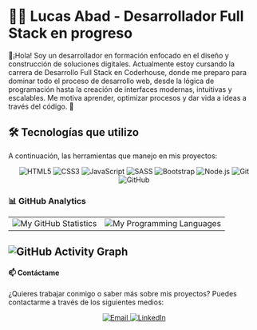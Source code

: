 # 👨‍💻 Lucas Abad - Desarrollador Full Stack en progreso
👋¡Hola! Soy un desarrollador en formación enfocado en el diseño y construcción de soluciones digitales. Actualmente estoy cursando la carrera de Desarrollo Full Stack en Coderhouse, donde me preparo para dominar todo el proceso de desarrollo web, desde la lógica de programación hasta la creación de interfaces modernas, intuitivas y escalables. Me motiva aprender, optimizar procesos y dar vida a ideas a través del código. 🚀

## 🛠️ Tecnologías que utilizo
A continuación, las herramientas que manejo en mis proyectos:

<div align="center">
  <img src="https://img.shields.io/badge/HTML5-E34F26?logo=html5&logoColor=white&style=for-the-badge" alt="HTML5">
  <img src="https://img.shields.io/badge/CSS3-1572B6?logo=css3&logoColor=white&style=for-the-badge" alt="CSS3">
  <img src="https://img.shields.io/badge/JavaScript-F7DF1E?logo=javascript&logoColor=black&style=for-the-badge" alt="JavaScript">
  <img src="https://img.shields.io/badge/SASS-CC6699?logo=sass&logoColor=white&style=for-the-badge" alt="SASS">
  <img src="https://img.shields.io/badge/Bootstrap-7952B3?logo=bootstrap&logoColor=white&style=for-the-badge" alt="Bootstrap">
  <img src="https://img.shields.io/badge/Node.js-339933?logo=nodedotjs&logoColor=white&style=for-the-badge" alt="Node.js">
  <img src="https://img.shields.io/badge/Git-F05032?logo=git&logoColor=white&style=for-the-badge" alt="Git">
  <img src="https://img.shields.io/badge/GitHub-181717?logo=github&logoColor=white&style=for-the-badge" alt="GitHub">

</div>

### 📊 GitHub Analytics

<table>
  <tr>
    <td align="center">
      <img src="https://github-readme-stats.vercel.app/api?username=lucasabad99&show_icons=true&theme=radical" alt="My GitHub Statistics">
    </td>
    <td align="center">
      <img src="https://github-readme-stats.vercel.app/api/top-langs/?username=lucasabad99&layout=compact&theme=radical" alt="My Programming Languages">
    </td>
  </tr>
</table>


![GitHub Activity Graph](https://github-readme-activity-graph.vercel.app/graph?username=lucasabad99&theme=radical)
---

#### 📫 Contáctame

¿Quieres trabajar conmigo o saber más sobre mis proyectos? Puedes contactarme a través de los siguientes medios:

<div align="center">
  <a href="mailto:lucasabad80@gmail.com">
    <img src="https://img.shields.io/badge/Email-D14836?logo=gmail&logoColor=white&style=for-the-badge" alt="Email">
  </a>
  <a href="https://www.linkedin.com/in/lucas-abad-14653026b">
    <img src="https://img.shields.io/badge/LinkedIn-0077B5?logo=linkedin&logoColor=white&style=for-the-badge" alt="LinkedIn">
  </a>
</div>
